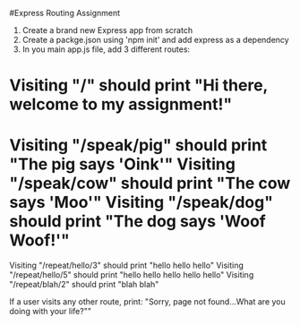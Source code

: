 #Express Routing Assignment

1. Create a brand new Express app from scratch
2. Create a packge.json using 'npm init' and add express as a dependency
3. In you main app.js file, add 3 different routes:

Visiting "/" should print "Hi there, welcome to my assignment!"
======
Visiting "/speak/pig" should print "The pig says 'Oink'"
Visiting "/speak/cow" should print "The cow says 'Moo'"
Visiting "/speak/dog" should print "The dog says 'Woof Woof!'"
======
Visiting "/repeat/hello/3" should print "hello hello hello"
Visiting "/repeat/hello/5" should print "hello hello hello hello hello"
Visiting "/repeat/blah/2" should print "blah blah"

If a user visits any other route, print:
"Sorry, page not found...What are you doing with your life?""